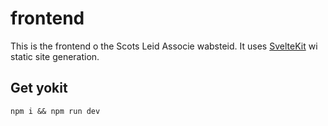 # frontend

This is the frontend o the Scots Leid Associe wabsteid. It uses [SvelteKit](https://kit.svelte.dev/)
wi static site generation.

## Get yokit

`npm i && npm run dev`
